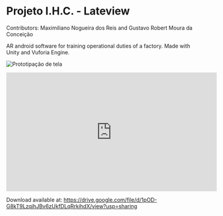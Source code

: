 # Projeto I.H.C. - Lateview

Contributors: Maximiliano Nogueira dos Reis and Gustavo Robert Moura da Conceição

AR android software for training operational duties of a factory.
Made with Unity and Vuforia Engine.

![Prototipação de tela](https://github.com/maxnogreis/lateview/blob/master/20191204-044442-848x480.gif)


<iframe width="560" height="315" src="https://www.youtube.com/embed/Zxg0PjeLj-w" frameborder="0" allow="accelerometer; autoplay; encrypted-media; gyroscope; picture-in-picture" allowfullscreen></iframe>


Download available at:
https://drive.google.com/file/d/1pOD-G8kT9LzqjhJBv6zUkfDLqRrkihdX/view?usp=sharing
